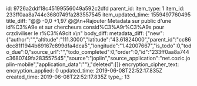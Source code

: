id: 9726a2ddf18c45199556049a592c2dfd
parent_id: 
item_type: 1
item_id: 233ff0aa8a744c3680749fa283557545
item_updated_time: 1559497760495
title_diff: "@@ -0,0 +1,97 @@\n+Rajouter Metadata sur public d'une id%C3%A9e et sur chercheurs consid%C3%A9r%C3%A9s pour crzdiviliser le r%C3%A9cit x\n"
body_diff: 
metadata_diff: {"new":{"author":"","altitude":"111.3000","latitude":"43.61824000","parent_id":"cc86dcc81f1944b69167c899dfa4dca5","longitude":"1.42007667","is_todo":0,"todo_due":0,"source_url":"","todo_completed":0,"order":0,"id":"233ff0aa8a744c3680749fa283557545","source":"joplin","source_application":"net.cozic.joplin-mobile","application_data":""},"deleted":[]}
encryption_cipher_text: 
encryption_applied: 0
updated_time: 2019-06-08T22:52:17.835Z
created_time: 2019-06-08T22:52:17.835Z
type_: 13